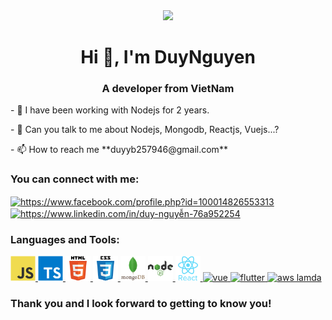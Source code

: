 <div id="header" align="center">
    <img src="https://media.giphy.com/media/M9gbBd9nbDrOTu1Mqx/giphy.gif" width="100" />
  </div>
  <h1 align="center">Hi 👋, I'm DuyNguyen</h1>
  <h3 align="center">A developer from VietNam</h3>
  <p> - 🌱 I have been working with Nodejs for 2 years.</p>
  <p> - 💬 Can you talk to me about Nodejs, Mongodb, Reactjs, Vuejs...?</p>
  <p> - 📫 How to reach me **duyyb257946@gmail.com**</p>

  <h3 align="left">You can connect with me:</h3>
  <p align="left">
    <a href="https://www.facebook.com/profile.php?id=100014826553313" target="blank"><img align="center"
        src="https://raw.githubusercontent.com/rahuldkjain/github-profile-readme-generator/master/src/images/icons/Social/facebook.svg"
        alt="https://www.facebook.com/profile.php?id=100014826553313" height="40" width="40" /></a>
    <a href="https://www.linkedin.com/in/duy-nguyễn-76a952254" target="blank"><img align="center"
        src="https://cdn1.iconfinder.com/data/icons/logotypes/32/circle-linkedin-512.png"
        alt="https://www.linkedin.com/in/duy-nguyễn-76a952254" height="40" width="40" /></a>
  </p>

  <h3 align="left">Languages and Tools:</h3>
  <p align="left">
    <a href="https://developer.mozilla.org/en-US/docs/Web/JavaScript" target="_blank" rel="noreferrer">
      <img src="https://raw.githubusercontent.com/devicons/devicon/master/icons/javascript/javascript-original.svg"
        alt="javascript" width="40" height="40" /> </a>
    <a href="https://www.typescriptlang.org/" target="_blank" rel="noreferrer">
      <img src="https://raw.githubusercontent.com/devicons/devicon/master/icons/typescript/typescript-original.svg"
        alt="typescript" width="40" height="40" /> </a>
    <a href="https://www.w3.org/html/" target="_blank" rel="noreferrer">
      <img src="https://raw.githubusercontent.com/devicons/devicon/master/icons/html5/html5-original-wordmark.svg"
        alt="html5" width="40" height="40" /> </a>
    <a href="https://www.w3schools.com/css/" target="_blank" rel="noreferrer">
      <img src="https://raw.githubusercontent.com/devicons/devicon/master/icons/css3/css3-original-wordmark.svg"
        alt="css3" width="40" height="40" />
    </a>
    <a href="https://www.mongodb.com/" target="_blank" rel="noreferrer">
      <img src="https://raw.githubusercontent.com/devicons/devicon/master/icons/mongodb/mongodb-original-wordmark.svg"
        alt="mongodb" width="40" height="40" /> </a>
    <a href="https://nodejs.org" target="_blank" rel="noreferrer">
      <img src="https://raw.githubusercontent.com/devicons/devicon/master/icons/nodejs/nodejs-original-wordmark.svg"
        alt="nodejs" width="40" height="40" /> </a>
    <a href="https://reactjs.org/" target="_blank" rel="noreferrer">
      <img src="https://raw.githubusercontent.com/devicons/devicon/master/icons/react/react-original-wordmark.svg"
        alt="react" width="40" height="40" /> </a>
    <a href="https://vuejs.org/" target="_blank" rel="noreferrer">
      <img src="https://vi.vuejs.org/images/logo.png" alt="vue" width="40" height="40" /> </a>
    <a href="https://flutter.dev/?gclid=Cj0KCQiAy9msBhD0ARIsANbk0A9C4w0Rv7swm1Xuilh6qAGfyBG1U33A8920dhc82ztGmhkSOGo8-nsaAjhQEALw_wcB&gclsrc=aw.ds"
      target="_blank" rel="noreferrer">
      <img src="https://logowik.com/content/uploads/images/flutter5786.jpg" alt="flutter" width="40" height="40" /> </a>
    <a href="https://aws.amazon.com/pm/lambda/?gclid=Cj0KCQiAy9msBhD0ARIsANbk0A-bnkEvCX0CNQtQLglJU9FJalU8obDAdivNYBSgbW-6jqbqEELCSjQaAlbDEALw_wcB&trk=cc9d3bb4-0a21-43d0-8236-0f2deaffe082&sc_channel=ps&ef_id=Cj0KCQiAy9msBhD0ARIsANbk0A-bnkEvCX0CNQtQLglJU9FJalU8obDAdivNYBSgbW-6jqbqEELCSjQaAlbDEALw_wcB:G:s&s_kwcid=AL!4422!3!651510255294!e!!g!!aws%20lambda!19828212645!149982299751"
      target="_blank" rel="noreferrer">
      <img
        src="https://upload.wikimedia.org/wikipedia/commons/thumb/5/5c/Amazon_Lambda_architecture_logo.svg/1200px-Amazon_Lambda_architecture_logo.svg.png"
        alt="aws lamda" width="40" height="40" /> </a>
  </p>
  <h3>Thank you and I look forward to getting to know you!</h3>
